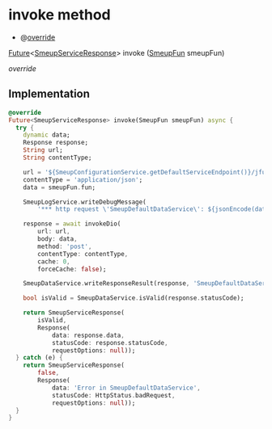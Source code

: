 


# invoke method







- @[override](https://api.flutter.dev/flutter/dart-core/override-constant.html)

[Future](https://api.flutter.dev/flutter/dart-async/Future-class.html)&lt;[SmeupServiceResponse](../../smeup_services_smeup_service_response/SmeupServiceResponse-class.md)> invoke
([SmeupFun](../../smeup_models_smeup_fun/SmeupFun-class.md) smeupFun)

_override_






## Implementation

```dart
@override
Future<SmeupServiceResponse> invoke(SmeupFun smeupFun) async {
  try {
    dynamic data;
    Response response;
    String url;
    String contentType;

    url = '${SmeupConfigurationService.getDefaultServiceEndpoint()}/jfun';
    contentType = 'application/json';
    data = smeupFun.fun;

    SmeupLogService.writeDebugMessage(
        '*** http request \'SmeupDefaultDataService\': ${jsonEncode(data)}');

    response = await invokeDio(
        url: url,
        body: data,
        method: 'post',
        contentType: contentType,
        cache: 0,
        forceCache: false);

    SmeupDataService.writeResponseResult(response, 'SmeupDefaultDataService');

    bool isValid = SmeupDataService.isValid(response.statusCode);

    return SmeupServiceResponse(
        isValid,
        Response(
            data: response.data,
            statusCode: response.statusCode,
            requestOptions: null));
  } catch (e) {
    return SmeupServiceResponse(
        false,
        Response(
            data: 'Error in SmeupDefaultDataService',
            statusCode: HttpStatus.badRequest,
            requestOptions: null));
  }
}
```







